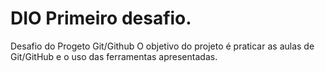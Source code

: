 # DIO Primeiro desafio. 
Desafio do Progeto Git/Github 
O objetivo do projeto é praticar as aulas de Git/GitHub e o uso das ferramentas apresentadas.